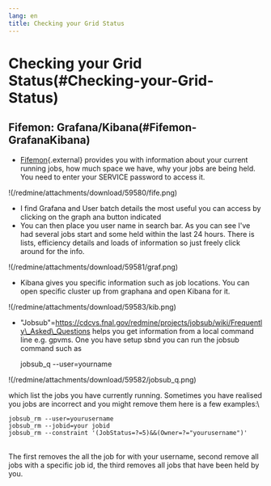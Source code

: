```yaml
---
lang: en
title: Checking your Grid Status
---
```




Checking your Grid Status(#Checking-your-Grid-Status)
======================================================================



Fifemon: Grafana/Kibana(#Fifemon-GrafanaKibana)
----------------------------------------------------------------

-   [Fifemon](https://fifemon.fnal.gov/){.external} provides you with
    information about your current running jobs, how much space we have,
    why your jobs are being held. You need to enter your SERVICE
    password to access it.

!(/redmine/attachments/download/59580/fife.png)

-   I find Grafana and User batch details the most useful you can access
    by clicking on the graph ana button indicated
-   You can then place you user name in search bar. As you can see I\'ve
    had several jobs start and some held within the last 24 hours. There
    is lists, efficiency details and loads of information so just freely
    click around for the info.

!(/redmine/attachments/download/59581/graf.png)

-   Kibana gives you specific information such as job locations. You can
    open specific cluster up from graphana and open Kibana for it.

!(/redmine/attachments/download/59583/kib.png)

-   \"Jobsub\"=https://cdcvs.fnal.gov/redmine/projects/jobsub/wiki/Frequently\_Asked\_Questions
    helps you get information from a local command line e.g. gpvms. One
    you have setup sbnd you can run the jobsub command such as


    jobsub_q --user=yourname 

!(/redmine/attachments/download/59582/jobsub_q.png)

which list the jobs you have currently running. Sometimes you have
realised you jobs are incorrect and you might remove them here is a few
examples:\

    jobsub_rm --user=yourusername
    jobsub_rm --jobid=your jobid 
    jobsub_rm --constraint '(JobStatus=?=5)&&(Owner=?="yourusername")' 

\
The first removes the all the job for with your username, second remove
all jobs with a specific job id, the third removes all jobs that have
been held by you.
